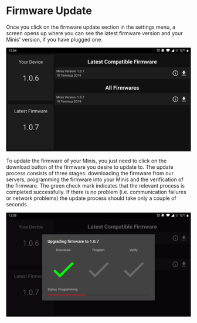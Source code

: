 # Firmware Update

Once you click on the firmware update section in the settings menu, a screen opens up where you can see the latest firmware version and your Minis' version, if you have plugged one.

![Firmware update section](../../../../.gitbook/assets/image%20%28181%29.png)

To update the firmware of your Minis, you just need to click on the download button of the firmware you desire to update to. The update process consists of three stages: downloading the firmware from our servers, programming the firmware into your Minis and the verification of the firmware. The green check mark indicates that the relevant process is completed successfully. If there is no problem \(i.e. communication failures or network problems\) the update process should take only a couple of seconds.

![Updating the firmware](../../../../.gitbook/assets/image%20%28115%29.png)



